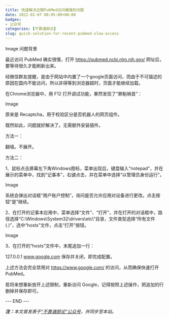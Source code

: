 ```yaml
---
title: 快速解决近期PubMed访问缓慢的问题
date: 2022-02-07 00:05:00+08:00
badges:
- 公众号
categories: [不靠谱颜论]
slug: quick-solution-for-recent-pubmed-slow-access
---
```


Image
问题背景

最近访问 PubMed 确实很慢，打开 https://pubmed.ncbi.nlm.nih.gov/ 网址后，要等待很久才能刷新出来。

经微信群友提醒，是由于网站中内置了一个google页面访问，而由于不可描述的原因在国内不能访问，所以非得等到浏览器超时，页面才能继续加载。

在Chrome浏览器中，用 F12 打开调试功能，果然发现了“罪魁祸首”：

Image

原来是 Recaptcha，用于校验区分是否机器人的网页组件。

既然如此，问题就好解决了。无需额外安装插件。

方法一：

翻墙。不展开。

方法二：

1、鼠标点击屏幕左下角Windows图标，菜单出现后，键盘输入“notepad”，并在展示的菜单中，找到“记事本”，右键点击，并在菜单中选择“以管理员身份运行”。

Image

系统会弹出对话框“用户账户控制”，询问是否允许应用对设备进行更改。点击按钮“是”继续。

2、在打开的记事本应用中，菜单选择“文件”、“打开”，并在打开的对话框中，路径选择“C:\Windows\System32\drivers\etc\”目录，文件类型选择“所有文件(*.*)”，选中“hosts”文件，点击“打开”按钮。

Image

3、在打开的“hosts”文件中，末尾追加一行：

127.0.0.1 www.google.com
保存并关闭，即完成配置。

上述方法会完全禁用对 https://www.google.com/ 的访问，从而确保快速打开 PubMed。

若将来想重新放开上述限制，重新访问 Google，记得按照上述操作，把追加的行删掉并保存即可。

<div class="p-5 text-center">--- END ---</div>

<i><b>注：</b>本文首发表于[“不靠谱颜论”公众号](https://mp.weixin.qq.com/s/pvKBfhqTeQAE7u5Tio7c7A)，并同步至本站。</i>

